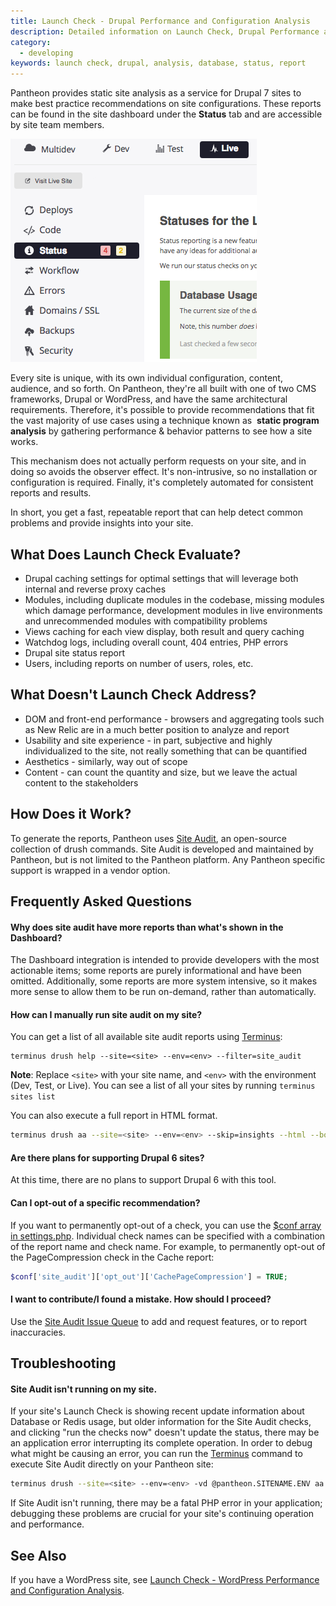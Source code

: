 ```yaml
---
title: Launch Check - Drupal Performance and Configuration Analysis
description: Detailed information on Launch Check, Drupal Performance and Configuration Analysis.
category:
  - developing
keywords: launch check, drupal, analysis, database, status, report
---
```

Pantheon provides static site analysis as a service for Drupal 7 sites to make best practice recommendations on site configurations. These reports can be found in the site dashboard under the **Status** tab and are accessible by site team members.

![status tab on live environment](/source/docs/assets/images/status-tab.png)

Every site is unique, with its own individual configuration, content, audience, and so forth. On Pantheon, they're all built with one of two CMS frameworks, Drupal or WordPress, and have the same architectural requirements. Therefore, it's possible to provide recommendations that fit the vast majority of use cases using a technique known as  **static program analysis** by gathering performance & behavior patterns to see how a site works.  

This mechanism does not actually perform requests on your site, and in doing so avoids the observer effect. It's non-intrusive, so no installation or configuration is required. Finally, it's completely automated for consistent reports and results.  

In short, you get a fast, repeatable report that can help detect common problems and provide insights into your site.

## What Does Launch Check Evaluate?

- Drupal caching settings for optimal settings that will leverage both internal and reverse proxy caches
- Modules, including duplicate modules in the codebase, missing modules which damage performance, development modules in live environments and unrecommended modules with compatibility problems
- Views caching for each view display, both result and query caching
- Watchdog logs, including overall count, 404 entries, PHP errors
- Drupal site status report
- Users, including reports on number of users, roles, etc.

## What Doesn't Launch Check Address?

- DOM and front-end performance - browsers and aggregating tools such as New Relic are in a much better position to analyze and report
- Usability and site experience - in part, subjective and highly individualized to the site, not really something that can be quantified
- Aesthetics - similarly, way out of scope
- Content - can count the quantity and size, but we leave the actual content to the stakeholders

## How Does it Work?

To generate the reports, Pantheon uses [Site Audit](https://drupal.org/project/site_audit), an open-source collection of drush commands. Site Audit is developed and maintained by Pantheon, but is not limited to the Pantheon platform. Any Pantheon specific support is wrapped in a vendor option.

## Frequently Asked Questions

#### Why does site audit have more reports than what's shown in the Dashboard?

The Dashboard integration is intended to provide developers with the most actionable items; some reports are purely informational and have been omitted. Additionally, some reports are more system intensive, so it makes more sense to allow them to be run on-demand, rather than automatically.

#### How can I manually run site audit on my site?

You can get a list of all available site audit reports using [Terminus](https://github.com/pantheon-systems/cli):
```nohighlight
terminus drush help --site=<site> --env=<env> --filter=site_audit
```
<div class="alert alert-info" role="alert">
<strong>Note</strong>: Replace <code>&lt;site&gt;</code> with your site name, and <code>&lt;env&gt;</code> with the environment (Dev, Test, or Live). You can see a list of all your sites by running <code>terminus sites list</code></div>

You can also execute a full report in HTML format.
```bash
terminus drush aa --site=<site> --env=<env> --skip=insights --html --bootstrap --detail --vendor=pantheon > report.html
```
#### Are there plans for supporting Drupal 6 sites?

At this time, there are no plans to support Drupal 6 with this tool.

#### Can I opt-out of a specific recommendation?

If you want to permanently opt-out of a check, you can use the [$conf array in settings.php](https://drupal.org/node/1525472). Individual check names can be specified with a combination of the report name and check name. For example, to permanently opt-out of the PageCompression check in the Cache report:
```php
$conf['site_audit']['opt_out']['CachePageCompression'] = TRUE;
```
#### I want to contribute/I found a mistake. How should I proceed?

Use the [Site Audit Issue Queue](https://drupal.org/project/issues/site_audit) to add and request features, or to report inaccuracies.

## Troubleshooting

#### Site Audit isn't running on my site.

If your site's Launch Check is showing recent update information about Database or Redis usage, but older information for the Site Audit checks, and clicking "run the checks now" doesn't update the status, there may be an application error interrupting its complete operation. In order to debug what might be causing an error, you can run the [Terminus](https://github.com/pantheon-systems/cli) command to execute Site Audit directly on your Pantheon site:
```bash
terminus drush --site=<site> --env=<env> -vd @pantheon.SITENAME.ENV aa --skip=insights --detail --vendor=pantheon --strict=0
```
If Site Audit isn't running, there may be a fatal PHP error in your application; debugging these problems are crucial for your site's continuing operation and performance.

## See Also
If you have a WordPress site, see [Launch Check - WordPress Performance and Configuration Analysis](/docs/articles/wordpress/launch-check-wordpress-performance-and-configuration-analysis).
